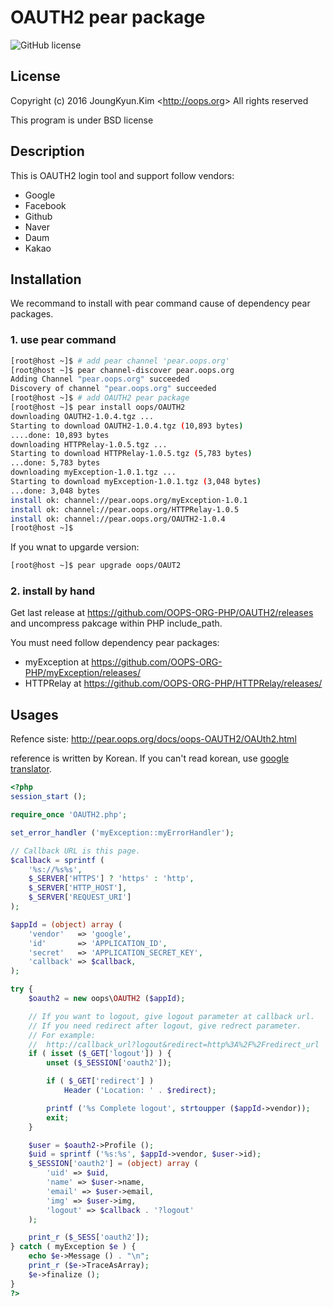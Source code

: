 # OAUTH2 pear package
![GitHub license](https://img.shields.io/badge/license-BSD-blue.svg)

## License

Copyright (c) 2016 JoungKyun.Kim &lt;http://oops.org&gt; All rights reserved

This program is under BSD license

## Description

This is OAUTH2 login tool and support follow vendors:
 * Google
 * Facebook
 * Github
 * Naver
 * Daum
 * Kakao

## Installation

We recommand to install with pear command cause of dependency pear packages.

### 1. use pear command

```bash
[root@host ~]$ # add pear channel 'pear.oops.org'
[root@host ~]$ pear channel-discover pear.oops.org
Adding Channel "pear.oops.org" succeeded
Discovery of channel "pear.oops.org" succeeded
[root@host ~]$ # add OAUTH2 pear package
[root@host ~]$ pear install oops/OAUTH2
downloading OAUTH2-1.0.4.tgz ...
Starting to download OAUTH2-1.0.4.tgz (10,893 bytes)
....done: 10,893 bytes
downloading HTTPRelay-1.0.5.tgz ...
Starting to download HTTPRelay-1.0.5.tgz (5,783 bytes)
...done: 5,783 bytes
downloading myException-1.0.1.tgz ...
Starting to download myException-1.0.1.tgz (3,048 bytes)
...done: 3,048 bytes
install ok: channel://pear.oops.org/myException-1.0.1
install ok: channel://pear.oops.org/HTTPRelay-1.0.5
install ok: channel://pear.oops.org/OAUTH2-1.0.4
[root@host ~]$
```

If you wnat to upgarde version:

```bash
[root@host ~]$ pear upgrade oops/OAUT2
```


### 2. install by hand

Get last release at https://github.com/OOPS-ORG-PHP/OAUTH2/releases and uncompress pakcage within PHP include_path.

You must need follow dependency pear packages:
 * myException at https://github.com/OOPS-ORG-PHP/myException/releases/
 * HTTPRelay at https://github.com/OOPS-ORG-PHP/HTTPRelay/releases/

## Usages

Refence siste: http://pear.oops.org/docs/oops-OAUTH2/OAUth2.html

reference is written by Korean. If you can't read korean, use [google translator](https://translate.google.com/translate?sl=auto&tl=en&js=y&prev=_t&hl=ko&ie=UTF-8&u=http%3A%2F%2Fpear.oops.org%2Fdocs%2Foops-OAUTH2%2FOAUth2.html&edit-text=&act=url).

```php
<?php
session_start ();

require_once 'OAUTH2.php';

set_error_handler ('myException::myErrorHandler');

// Callback URL is this page.
$callback = sprintf (
    '%s://%s%s',
    $_SERVER['HTTPS'] ? 'https' : 'http',
    $_SERVER['HTTP_HOST'],
    $_SERVER['REQUEST_URI']
);

$appId = (object) array (
    'vendor'   => 'google',
    'id'       => 'APPLICATION_ID',
    'secret'   => 'APPLICATION_SECRET_KEY',
    'callback' => $callback,
);

try {
    $oauth2 = new oops\OAUTH2 ($appId);

    // If you want to logout, give logout parameter at callback url.
    // If you need redirect after logout, give redrect parameter.
    // For example:
    //  http://callback_url?logout&redirect=http%3A%2F%2Fredirect_url
    if ( isset ($_GET['logout']) ) {
        unset ($_SESSION['oauth2']);

        if ( $_GET['redirect'] )
            Header ('Location: ' . $redirect);

        printf ('%s Complete logout', strtoupper ($appId->vendor));
        exit;
    }

    $user = $oauth2->Profile ();
    $uid = sprintf ('%s:%s', $appId->vendor, $user->id);
    $_SESSION['oauth2'] = (object) array (
        'uid' => $uid,
        'name' => $user->name,
        'email' => $user->email,
        'img' => $user->img,
        'logout' => $callback . '?logout'
    );

    print_r ($_SESS['oauth2']);
} catch ( myException $e ) {
    echo $e->Message () . "\n";
    print_r ($e->TraceAsArray);
    $e->finalize ();
}
?>
```
